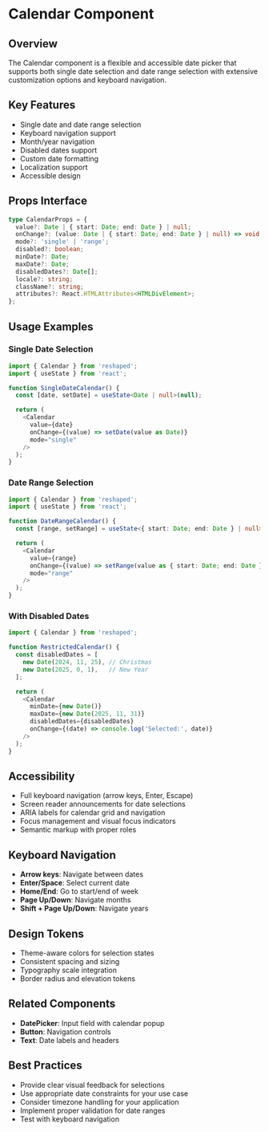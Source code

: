 # Calendar Component

## Overview
The Calendar component is a flexible and accessible date picker that supports both single date selection and date range selection with extensive customization options and keyboard navigation.

## Key Features
- Single date and date range selection
- Keyboard navigation support
- Month/year navigation
- Disabled dates support
- Custom date formatting
- Localization support
- Accessible design

## Props Interface
```typescript
type CalendarProps = {
  value?: Date | { start: Date; end: Date } | null;
  onChange?: (value: Date | { start: Date; end: Date } | null) => void;
  mode?: 'single' | 'range';
  disabled?: boolean;
  minDate?: Date;
  maxDate?: Date;
  disabledDates?: Date[];
  locale?: string;
  className?: string;
  attributes?: React.HTMLAttributes<HTMLDivElement>;
};
```

## Usage Examples

### Single Date Selection
```typescript
import { Calendar } from 'reshaped';
import { useState } from 'react';

function SingleDateCalendar() {
  const [date, setDate] = useState<Date | null>(null);

  return (
    <Calendar
      value={date}
      onChange={(value) => setDate(value as Date)}
      mode="single"
    />
  );
}
```

### Date Range Selection
```typescript
import { Calendar } from 'reshaped';
import { useState } from 'react';

function DateRangeCalendar() {
  const [range, setRange] = useState<{ start: Date; end: Date } | null>(null);

  return (
    <Calendar
      value={range}
      onChange={(value) => setRange(value as { start: Date; end: Date })}
      mode="range"
    />
  );
}
```

### With Disabled Dates
```typescript
import { Calendar } from 'reshaped';

function RestrictedCalendar() {
  const disabledDates = [
    new Date(2024, 11, 25), // Christmas
    new Date(2025, 0, 1),   // New Year
  ];

  return (
    <Calendar
      minDate={new Date()}
      maxDate={new Date(2025, 11, 31)}
      disabledDates={disabledDates}
      onChange={(date) => console.log('Selected:', date)}
    />
  );
}
```

## Accessibility
- Full keyboard navigation (arrow keys, Enter, Escape)
- Screen reader announcements for date selections
- ARIA labels for calendar grid and navigation
- Focus management and visual focus indicators
- Semantic markup with proper roles

## Keyboard Navigation
- **Arrow keys**: Navigate between dates
- **Enter/Space**: Select current date
- **Home/End**: Go to start/end of week
- **Page Up/Down**: Navigate months
- **Shift + Page Up/Down**: Navigate years

## Design Tokens
- Theme-aware colors for selection states
- Consistent spacing and sizing
- Typography scale integration
- Border radius and elevation tokens

## Related Components
- **DatePicker**: Input field with calendar popup
- **Button**: Navigation controls
- **Text**: Date labels and headers

## Best Practices
- Provide clear visual feedback for selections
- Use appropriate date constraints for your use case
- Consider timezone handling for your application
- Implement proper validation for date ranges
- Test with keyboard navigation